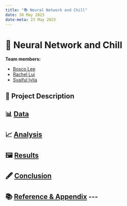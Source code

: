 ```yaml
---
title: "📚 Neural Network and Chill"
date: 30 May 2023
date-meta: 23 May 2023
---
```


# 🤖 Neural Network and Chill

**Team members:** 

- [Bosco Lee](https://github.com/Bosco0120)
- [Rachel Lui](https://github.com/luihc)
- [Syaiful Iylia](https://github.com/winterolller)

## 📝 Project Description

## 📊 <a href="Webpages/data.html">Data</a>


## 📈 <a href="Webpages/analysis.html">Analysis</a>

## 🖼️ <a href="Webpages/results.html">Results</a>

## 🖋️ <a href="Webpages/conclusion.html">Conclusion</a>

## 📚 <a href="Webpages/reference.html">Reference & Appendix</a> ---


